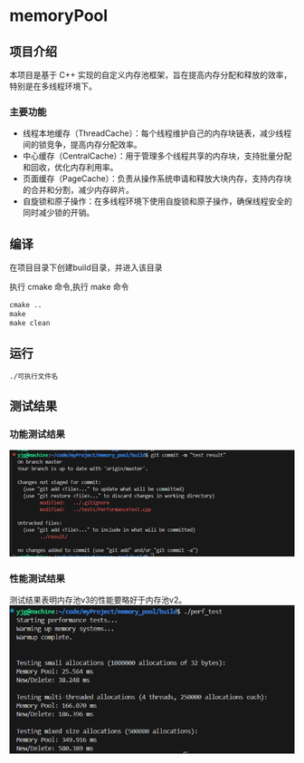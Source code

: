 # memoryPool


## 项目介绍
本项目是基于 C++ 实现的自定义内存池框架，旨在提高内存分配和释放的效率，特别是在多线程环境下。
###  主要功能
- 线程本地缓存（ThreadCache）：每个线程维护自己的内存块链表，减少线程间的锁竞争，提高内存分配效率。
- 中心缓存（CentralCache）：用于管理多个线程共享的内存块，支持批量分配和回收，优化内存利用率。
- 页面缓存（PageCache）：负责从操作系统申请和释放大块内存，支持内存块的合并和分割，减少内存碎片。
- 自旋锁和原子操作：在多线程环境下使用自旋锁和原子操作，确保线程安全的同时减少锁的开销。

## 编译  
在项目目录下创建build目录，并进入该目录

执行 cmake 命令,执行 make 命令
```
cmake ..
make
make clean
```

## 运行
```
./可执行文件名
```  
## 测试结果

### 功能测试结果
![alt text](result/unit_test.png)
### 性能测试结果
测试结果表明内存池v3的性能要略好于内存池v2。
![alt text](result/performance_test.png)
